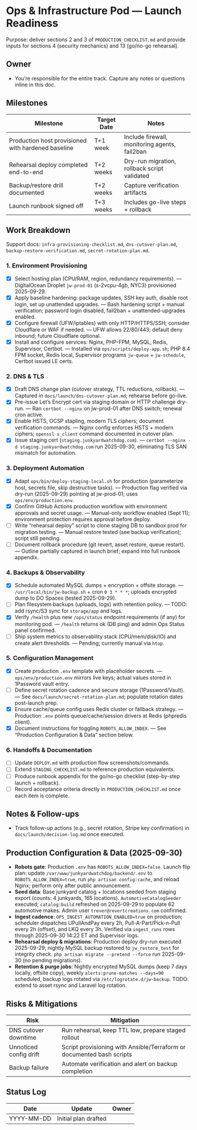 # Ops & Infrastructure Pod — Launch Readiness

Purpose: deliver sections 2 and 3 of `PRODUCTION_CHECKLIST.md` and provide inputs for sections 4 (security mechanics) and 13 (go/no-go rehearsal).

## Owner
- You’re responsible for the entire track. Capture any notes or questions inline in this doc.

## Milestones
| Milestone | Target Date | Notes |
| --- | --- | --- |
| Production host provisioned with hardened baseline | T+1 week | Include firewall, monitoring agents, fail2ban |
| Rehearsal deploy completed end-to-end | T+2 weeks | Dry-run migration, rollback script validated |
| Backup/restore drill documented | T+2 weeks | Capture verification artifacts |
| Launch runbook signed off | T+3 weeks | Includes go-live steps + rollback |

## Work Breakdown
Support docs: `infra-provisioning-checklist.md`, `dns-cutover-plan.md`, `backup-restore-verification.md`, `secret-rotation-plan.md`.

### 1. Environment Provisioning
- [x] Select hosting plan (CPU/RAM, region, redundancy requirements). — DigitalOcean Droplet `jw-prod-01` (s-2vcpu-4gb, NYC3) provisioned 2025-09-29.
- [x] Apply baseline hardening: package updates, SSH key auth, disable root login, set up unattended upgrades. — Bash hardening script + manual verification; password login disabled, fail2ban + unattended-upgrades enabled.
- [x] Configure firewall (UFW/iptables) with only HTTP/HTTPS/SSH; consider Cloudflare or WAF if needed. — UFW allows 22/80/443; default deny inbound; future Cloudflare optional.
- [x] Install and configure services: Nginx, PHP-FPM, MySQL, Redis, Supervisor, Certbot. — Installed via `ops/scripts/deploy-app.sh`; PHP 8.4 FPM socket, Redis local, Supervisor programs `jw-queue` + `jw-schedule`, Certbot issued LE certs.

### 2. DNS & TLS
- [x] Draft DNS change plan (cutover strategy, TTL reductions, rollback). — Captured in `docs/launch/dns-cutover-plan.md`; rehearse before go-live.
- [x] Pre-issue Let’s Encrypt cert via staging domain or HTTP challenge dry-run. — Ran `certbot --nginx` on jw-prod-01 after DNS switch; renewal cron active.
- [x] Enable HSTS, OCSP stapling, modern TLS ciphers; document verification commands. — Nginx config enforces HSTS + modern ciphers; `openssl s_client` command documented in cutover plan.
- [x] Issue staging cert (`staging.junkyardwatchdog.com`). — `certbot --nginx -d staging.junkyardwatchdog.com` run 2025-09-30, eliminating TLS SAN mismatch for automation.

### 3. Deployment Automation
- [x] Adapt `ops/bin/deploy-staging-local.sh` for production (parameterize host, secrets file, skip destructive tasks). — Production flag verified via dry-run (2025-09-29) pointing at jw-prod-01; uses `ops/env/production.env`.
- [x] Confirm GitHub Actions production workflow with environment approvals and secret usage. — Manual-only workflow enabled (Sept 11); environment protection requires approval before deploy.
- [ ] Write “rehearsal deploy” script to clone staging DB to sandbox prod for migration testing. — Manual restore tested (see backup verification); script still pending.
- [ ] Document rollback procedure (git revert, asset restore, queue restart). — Outline partially captured in launch brief; expand into full runbook appendix.

### 4. Backups & Observability
- [x] Schedule automated MySQL dumps + encryption + offsite storage. — `/usr/local/bin/jw-backup.sh` + cron `0 3 * * *`; uploads encrypted dump to DO Spaces (tested 2025-09-29).
- [ ] Plan filesystem backups (uploads, logs) with retention policy. — TODO: add rsync/S3 sync for `storage/app` and logs.
- [x] Verify `/health` plus new `/ops/status` endpoint requirements (if any) for monitoring pod. — `/health` returns ok (DB ping) and admin Ops Status panel confirmed.
- [ ] Ship system metrics to observability stack (CPU/mem/disk/IO) and create alert thresholds. — Pending; currently manual via `htop`.

### 5. Configuration Management
- [x] Create production `.env` template with placeholder secrets. — `ops/env/production.env` mirrors live keys; actual values stored in 1Password vault entry.
- [ ] Define secret rotation cadence and secure storage (1Password/Vault). — See `docs/launch/secret-rotation-plan.md`; populate rotation dates post-launch prep.
- [x] Ensure cache/queue config uses Redis cluster or fallback strategy. — Production `.env` points queue/cache/session drivers at Redis (phpredis client).
- [x] Document instructions for toggling `ROBOTS_ALLOW_INDEX`. — See “Production Configuration & Data” section below.

### 6. Handoffs & Documentation
- [ ] Update `DEPLOY.md` with production flow screenshots/commands.
- [ ] Extend `STAGING_CHECKLIST.md` to reference production equivalents.
- [ ] Produce runbook appendix for the go/no-go checklist (step-by-step launch + rollback).
- [ ] Record acceptance criteria directly in `PRODUCTION_CHECKLIST.md` once each item is complete.

## Notes & Follow-ups
- Track follow-up actions (e.g., secret rotation, Stripe key confirmation) in `docs/launch/decision-log.md` once executed.

## Production Configuration & Data (2025-09-30)
- **Robots gate**: Production `.env` has `ROBOTS_ALLOW_INDEX=false`. Launch flip plan: update `/var/www/junkyardwatchdog/backend/.env` to `ROBOTS_ALLOW_INDEX=true`, run `php artisan config:cache`, and reload Nginx; perform only after public announcement.
- **Seed data**: Base junkyard catalog + locations seeded from staging export (counts: 4 junkyards, 165 locations). `AutomotiveCatalogSeeder` executed; `catalog:build` refreshed on 2025-09-29 to populate 62 automotive makes. Admin user `trever@revertcreations.com` confirmed.
- **Ingest cadence**: `OPS_INGEST_AUTOMATION_ENABLED=true` on production; scheduler dispatches UPullAndPay every 2h, Pull-A-Part/Pick-n-Pull every 2h (offset), and LKQ every 3h. Verified via `ingest_runs` rows through 2025-09-30 14:22 ET and Supervisor logs.
- **Rehearsal deploy & migrations**: Production deploy dry-run executed 2025-09-29; nightly MySQL backup restored to `jw_restore_test` for integrity check. `php artisan migrate --pretend --force` run 2025-09-30 (no pending migrations).
- **Retention & purge jobs**: Nightly encrypted MySQL dumps (keep 7 days locally, offsite copy), weekly `alerts:prune-matches --days=90` scheduled, backup logs rotated via `/etc/logrotate.d/jw-backup`. TODO: extend to asset rsync and Laravel log rotation.

## Risks & Mitigations
| Risk | Mitigation |
| --- | --- |
| DNS cutover downtime | Run rehearsal, keep TTL low, prepare staged rollout |
| Unnoticed config drift | Script provisioning with Ansible/Terraform or documented bash scripts |
| Backup failure | Automate verification and alert on backup completion |

## Status Log
| Date | Update | Owner |
| --- | --- | --- |
| YYYY-MM-DD | Initial plan drafted | <your name> |

